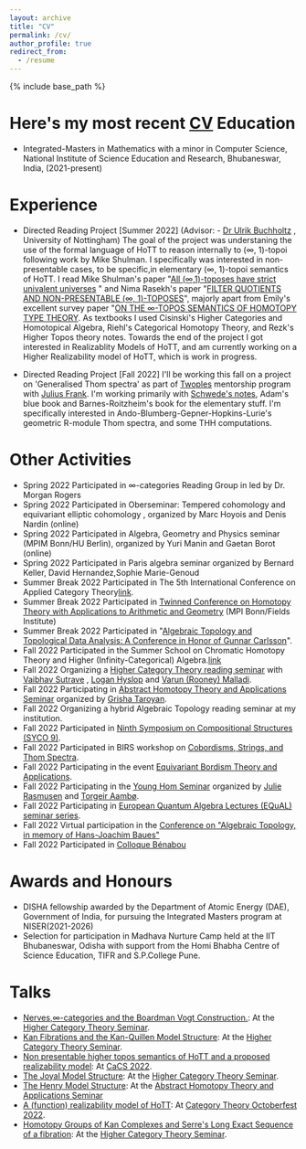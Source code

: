 ```yaml
---
layout: archive
title: "CV"
permalink: /cv/
author_profile: true
redirect_from:
  - /resume
---
```


{% include base_path %}


Here's my most recent [CV](https://drive.google.com/file/d/1Psso-m-HNJXtWPQTXgAuLCavgbnjvnPh/view?usp=sharing)
Education
======
* Integrated-Masters in Mathematics with a minor in Computer Science, National Institute of Science Education and Research, Bhubaneswar, India, (2021-present)

Experience
======
* Directed Reading Project [Summer 2022] (Advisor: - [Dr Ulrik Buchholtz](https://ulrikbuchholtz.dk/) , University of Nottingham)
The goal of the project was understaning the use of the formal language of HoTT to reason internally to (∞, 1)-topoi following work by Mike Shulman. I specifically was  interested in non-presentable cases, to be specific,in elementary (∞, 1)-topoi semantics of HoTT. I read Mike Shulman's paper "[All (∞,1)-toposes have strict univalent universes](https://arxiv.org/pdf/1904.07004.pdf) " and Nima Rasekh's paper "[FILTER QUOTIENTS AND NON-PRESENTABLE (∞, 1)-TOPOSES](https://arxiv.org/pdf/2001.10088.pdf)", majorly apart from Emily's excellent survey paper "[ON THE ∞-TOPOS SEMANTICS OF HOMOTOPY TYPE THEORY](https://emilyriehl.github.io/files/semantics.pdf).
As textbooks I used Cisinski's Higher Categories and Homotopical Algebra, Riehl's Categorical Homotopy Theory, and Rezk's Higher Topos theory notes.
Towards the end of the project I got interested in Realizablity Models of HoTT, and am currently working on a Higher Realizability model of HoTT, which is work in progress.

* Directed Reading Project [Fall 2022] 
I'll be working this fall on a project on 'Generalised Thom spectra' as part of [Twoples](https://sites.google.com/view/twoples/about) mentorship program with [Julius Frank](https://sites.google.com/view/julius-frank/). I'm working primarily with [Schwede's notes](https://www.math.uni-bonn.de/people/schwede/equivariant.pdf), Adam's blue book and Barnes-Roitzheim's book for the elementary stuff. I'm specifically interested in Ando-Blumberg-Gepner-Hopkins-Lurie's geometric R-module Thom spectra, and some THH computations.

  
Other Activities
======
* Spring 2022
  Participated in ∞-categories Reading Group in led by Dr. Morgan Rogers 
* Spring 2022
  Participated in Oberseminar: Tempered cohomology and equivariant elliptic cohomology , organized by Marc Hoyois and Denis Nardin  (online)
* Spring 2022
  Participated in Algebra, Geometry and Physics seminar (MPIM Bonn/HU Berlin), organized by Yuri Manin and Gaetan Borot (online)
* Spring 2022
  Participated in Paris algebra seminar organized by Bernard Keller, David Hernandez,Sophie Marie-Genoud
* Summer Break 2022
  Participated in The 5th International Conference on Applied Category Theory[link](https://msp.cis.strath.ac.uk/act2022/index.html).    
* Summer Break 2022
  Participated in [Twinned Conference on Homotopy Theory with Applications to Arithmetic and Geometry](http://www.fields.utoronto.ca/activities/21-22/homotopy) (MPI Bonn/Fields Institute)[
](https://msp.cis.strath.ac.uk/act2022/index.html)
* Summer Break 2022
  Participated in "[Algebraic Topology and Topological Data Analysis: A Conference in Honor of Gunnar Carlsson](https://www.ima.umn.edu/2021-2022/SW8.1-5.22)".
* Fall 2022
  Participated in the Summer School on Chromatic Homotopy Theory and Higher (Infinity-Categorical) Algebra.[link](https://iwoat.github.io/)  
* Fall 2022
  Organizing a [Higher Category Theory reading seminar](https://vbvstrv.github.io/teaching-notes/summer-22-higher-cats/notes.html) with [Vaibhav Sutrave](https://vbvstrv.github.io/info.html) , [Logan Hyslop](https://loganhyslop.github.io/) and [Varun (Rooney) Malladi](https://varunmalladi.github.io/).  
* Fall 2022
  Participating in [Abstract Homotopy Theory and Applications Seminar](https://sites.google.com/view/homotopy-basics-seminar/english-page/fall-2022) organized by         [Grisha Taroyan](https://www.grishataroyan.org/home).
* Fall 2022
  Organizing a hybrid Algebraic Topology reading seminar at my institution.
* Fall 2022 
  Participated in [Ninth Symposium on Compositional Structures (SYCO 9)](https://www.cl.cam.ac.uk/events/syco/9/).
* Fall 2022
  Participated in BIRS workshop on [Cobordisms, Strings, and Thom Spectra](http://www.birs.ca/events/2022/5-day-workshops/22w5045/participants).
* Fall 2022
  Participating in the event [Equivariant Bordism Theory and Applications](https://sites.google.com/view/equivariant-bordism-and-applic/inicio).  
* Fall 2022
  Participating in the [Young Hom Seminar](https://younghomseminar.github.io/) organized by [Julie Rasmusen](https://warwick.ac.uk/fac/sci/maths/people/staff/rasmusen/) and [Torgeir Aambø](https://folk.ntnu.no/torgeaam/). 
* Fall 2022
  Participating in [European Quantum Algebra Lectures (EQuAL) seminar series](https://sites.google.com/view/equalseminar/home).
* Fall 2022
  Virtual participation in the [Conference on "Algebraic Topology, in memory of Hans-Joachim Baues"](https://www.mpim-bonn.mpg.de/node/11136) 
* Fall 2022
  Participated in [Colloque Bénabou](https://indico.math.cnrs.fr/event/8771/)
  
  
  
  
  
  
  


  
  


Awards and Honours
======
*  DISHA fellowship awarded by the Department of Atomic Energy (DAE), Government of India, for pursuing the Integrated Masters program at NISER(2021-2026)
*  Selection for participation in Madhava Nurture Camp held at the IIT Bhubaneswar, Odisha with support from the Homi Bhabha Centre of Science Education, TIFR and S.P.College Pune. 

Talks
======
* [Nerves,∞-categories and the Boardman Vogt Construction.](https://drive.google.com/file/d/1LkixeRpvA0YGhipyZCRtwVAjglb-bNYu/view?usp=sharing): At the [Higher Category Theory Seminar](https://vbvstrv.github.io/teaching-notes/summer-22-higher-cats/notes.html).
* [Kan Fibrations and the Kan-Quillen Model Structure](https://drive.google.com/file/d/1bR-mnbPwR3OfwHlQPXMv3QSvZN-J33Ga/view?usp=sharing):  At the [Higher Category Theory Seminar](https://vbvstrv.github.io/teaching-notes/summer-22-higher-cats/notes.html).
* [Non presentable higher topos semantics of HoTT and a proposed realizability model](https://drive.google.com/file/d/1FcrdDdc4Xeq4hIdKcUnaZ_e01fYOLQDh/view?usp=sharing): At [CaCS 2022](https://categories-and-companions.github.io/).
* [The Joyal Model Structure](https://drive.google.com/file/d/1Qsks2N2L9joute6OM2I5DJNnl1y73D93/view?usp=sharing):  At the [Higher Category Theory Seminar](https://vbvstrv.github.io/teaching-notes/summer-22-higher-cats/notes.html).
* [The Henry Model Structure](https://drive.google.com/file/d/1ToeAj5GSAUGfljKF8uEQMwzJHHuqFaXt/view?usp=sharing): At the [Abstract Homotopy Theory and Applications Seminar](https://researchseminars.org/seminar/HomotopyTheoryAndApps)
* [A (function) realizability model of HoTT](https://drive.google.com/file/d/1YC9CEapm412EDVRTlT_CndBzMdiVe4Yk/view?usp=sharing): At [Category Theory Octoberfest 2022](https://richardblute.ca/octoberfest-2022/).
* [Homotopy Groups of Kan Complexes and Serre's Long Exact Sequence of a fibration](https://drive.google.com/file/d/1N4OmYi9kKxxp3yTdp6jlWkKGHLX0M1ru/view?usp=sharing): At the [Higher Category Theory Seminar](https://vbvstrv.github.io/teaching-notes/summer-22-higher-cats/notes.html).


  
  
  
